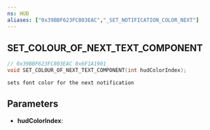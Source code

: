 ```yaml
---
ns: HUD
aliases: ["0x39BBF623FC803EAC","_SET_NOTIFICATION_COLOR_NEXT"]
---
```

## SET_COLOUR_OF_NEXT_TEXT_COMPONENT

```c
// 0x39BBF623FC803EAC 0x6F1A1901
void SET_COLOUR_OF_NEXT_TEXT_COMPONENT(int hudColorIndex);
```

```
sets font color for the next notification  
```

## Parameters
* **hudColorIndex**: 

